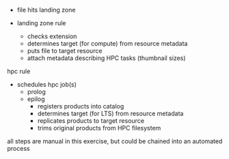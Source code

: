 - file hits landing zone


- landing zone rule
  - checks extension
  - determines target (for compute) from resource metadata 
  - puts file to target resource 
  - attach metadata describing HPC tasks (thumbnail sizes)

hpc rule
  - schedules hpc job(s)
    - prolog
    - epilog
      - registers products into catalog
      - determines target (for LTS) from resource metadata
      - replicates products to target resource 
      - trims original products from HPC filesystem
      
      
all steps are manual in this exercise, but could be chained 
into an automated process
